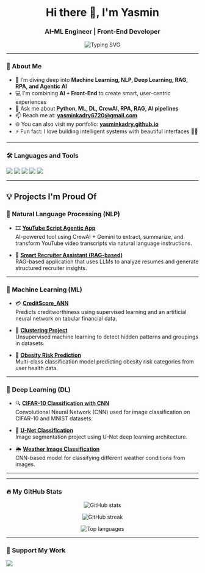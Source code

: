 <!-- GitHub Profile README -->

<h1 align="center">Hi there 👋, I'm Yasmin</h1>
<h3 align="center">AI-ML Engineer | Front-End Developer</h3>

<p align="center">
  <img src="https://readme-typing-svg.herokuapp.com?font=Fira+Code&size=22&duration=4000&pause=1000&color=00C2CB&center=true&vCenter=true&width=435&lines=AI+Engineer;Machine+Learning+Enthusiast;Front-End+Developer;Passionate+Problem+Solver" alt="Typing SVG" />
</p>

---

### 🧠 About Me

- 🌱 I’m diving deep into **Machine Learning, NLP, Deep Learning, RAG, RPA, and Agentic AI**
- 💻 I'm combining **AI + Front-End** to create smart, user-centric experiences
- 💬 Ask me about **Python, ML, DL, CrewAI, RPA, RAG, AI pipelines**
- 📫 Reach me at: **yasminkadry6720@gmail.com**
- 🌐 You can also visit my portfolio: [**yasminkadry.github.io**](https://yasminkadry.github.io)
- ⚡ Fun fact: I love building intelligent systems with beautiful interfaces 🤖✨


---

### 🛠️ Languages and Tools

<p align="left">
  <img src="https://skillicons.dev/icons?i=python,html,css,js,angular,git,github,vscode,linux" />
  <img src="https://img.shields.io/badge/-TensorFlow-orange?style=for-the-badge&logo=tensorflow&logoColor=white"/>
  <img src="https://img.shields.io/badge/-PyTorch-red?style=for-the-badge&logo=pytorch&logoColor=white"/>
  <img src="https://img.shields.io/badge/-Scikit--Learn-blue?style=for-the-badge&logo=scikitlearn&logoColor=white"/>
  <img src="https://img.shields.io/badge/-Pandas-black?style=for-the-badge&logo=pandas&logoColor=white"/>
</p>

---

## 💡 Projects I'm Proud Of

### 🧠 Natural Language Processing (NLP)

- 🎞️ [**YouTube Script Agentic App**](https://github.com/yasminkadry/Youtube_Script_agents)  
  AI-powered tool using CrewAI + Gemini to extract, summarize, and transform YouTube video transcripts via natural language instructions.

- 🧠 [**Smart Recruiter Assistant (RAG-based)**](https://github.com/yasminkadry/Smart-Recruiter-Assistant-RAG-based)  
  RAG-based application that uses LLMs to analyze resumes and generate structured recruiter insights.

---

### 🤖 Machine Learning (ML)

- 💳 [**CreditScore_ANN**](https://github.com/yasminkadry/CreditScore_ANN)  
  Predicts creditworthiness using supervised learning and an artificial neural network on tabular financial data.

- 🔢 [**Clustering Project**](https://github.com/yasminkadry/Clustering_project)  
  Unsupervised machine learning to detect hidden patterns and groupings in datasets.

- 🤒 [**Obesity Risk Prediction**](https://github.com/MennatullahTarek/Multi-Class-Prediction-of-Obesity-Risk)  
  Multi-class classification model predicting obesity risk categories from user health data.

---

### 🧬 Deep Learning (DL)

- 🔍 [**CIFAR-10 Classification with CNN**](https://github.com/yasminkadry/Cifer10-mnist-datasets-with-CNN)  
  Convolutional Neural Network (CNN) used for image classification on CIFAR-10 and MNIST datasets.

- 🧠 [**U-Net Classification**](https://github.com/yasminkadry/Unet-classification-)  
  Image segmentation project using U-Net deep learning architecture.

- 🌦️ [**Weather Image Classification**](https://github.com/yasminkadry/weather-classification)  
  CNN-based model for classifying different weather conditions from images.

---


---

### 🔥 My GitHub Stats

<p align="center">
  <img src="https://github-readme-stats.vercel.app/api?username=yasminkadry&show_icons=true&theme=radical" alt="GitHub stats" />
</p>

<p align="center">
  <img src="https://github-readme-streak-stats.herokuapp.com?user=yasminkadry&theme=radical" alt="GitHub streak" />
</p>

<p align="center">
  <img src="https://github-readme-stats.vercel.app/api/top-langs/?username=yasminkadry&layout=compact&theme=radical" alt="Top languages" />
</p>

---

### 💖 Support My Work

<p>
  <a href="https://www.buymeacoffee.com/yasminkadry" target="_blank">
    <img src="https://img.shields.io/badge/Buy%20me%20a%20coffee-%23FFDD00.svg?&style=for-the-badge&logo=buy-me-a-coffee&logoColor=black" />
  </a>
</p>
